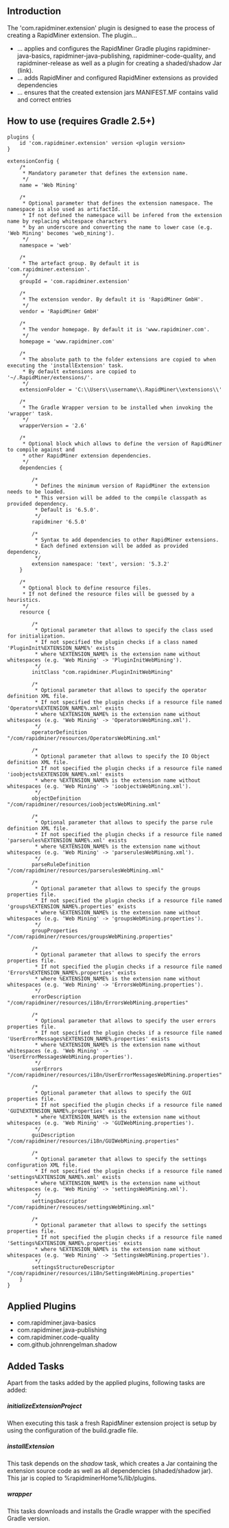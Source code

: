 ## Introduction

The 'com.rapidminer.extension' plugin is designed to ease the process of creating a RapidMiner extension.
The plugin...
* ... applies and configures the RapidMiner Gradle plugins rapidminer-java-basics, rapidminer-java-publishing, rapidminer-code-quality, and rapidminer-release as well as a plugin for creating a shaded/shadow Jar (link).
* ... adds RapidMiner and configured RapidMiner extensions as provided dependencies 
* ... ensures that the created extension jars MANIFEST.MF contains valid and correct entries

## How to use (requires Gradle 2.5+)
	plugins {
		id 'com.rapidminer.extension' version <plugin version>
	}
	
	extensionConfig {
		/*
		 * Mandatory parameter that defines the extension name.
		 */
		name = 'Web Mining'
		
		/*
		 * Optional parameter that defines the extension namespace. The namespace is also used as artifactId.
		 * If not defined the namespace will be infered from the extension name by replacing whitespace characters 
		 * by an underscore and converting the name to lower case (e.g. 'Web Mining' becomes 'web_mining'). 
		 */
		namespace = 'web'
		
		/*
		 * The artefact group. By default it is 'com.rapidminer.extension'.
		 */
		groupId = 'com.rapidminer.extension'
		
		/*
		 * The extension vendor. By default it is 'RapidMiner GmbH'.
		 */
		vendor = 'RapidMiner GmbH'
		
		/*
		 * The vendor homepage. By default it is 'www.rapidminer.com'.
		 */
		homepage = 'www.rapidminer.com'
		
		/*
		 * The absolute path to the folder extensions are copied to when executing the 'installExtension' task.
		 * By default extensions are copied to '~/.RapidMiner/extensions/'.
		 */
		extensionFolder = 'C:\\Users\\username\\.RapidMiner\\extensions\\'
		
		/*
		 * The Gradle Wrapper version to be installed when invoking the 'wrapper' task.
		 */
		wrapperVersion = '2.6'
		
		/*
		 * Optional block which allows to define the version of RapidMiner to compile against and 
		 * other RapidMiner extension dependencies. 
		 */
		dependencies {
			
			/*
			 * Defines the minimum version of RapidMiner the extension needs to be loaded. 
			 * This version will be added to the compile classpath as provided dependency. 
			 * Default is '6.5.0'.
			 */
			rapidminer '6.5.0'
			
			/*
			 * Syntax to add dependencies to other RapidMiner extensions.
			 * Each defined extension will be added as provided dependency.
			 */
			extension namespace: 'text', version: '5.3.2'
		}
		
		/*
		 * Optional block to define resource files. 
		 * If not defined the resource files will be guessed by a heuristics.
		 */
		resource {
			
			/*
			 * Optional parameter that allows to specify the class used for initialization. 
			 * If not specified the plugin checks if a class named 'PluginInit%EXTENSION_NAME%' exists
			 * where %EXTENSION_NAME% is the extension name without whitespaces (e.g. 'Web Mining' -> 'PluginInitWebMining').
			 */
			initClass "com.rapidminer.PluginInitWebMining"
			
			/*
			 * Optional parameter that allows to specify the operator definition XML file. 
			 * If not specified the plugin checks if a resource file named 'Operators%EXTENSION_NAME%.xml' exists
			 * where %EXTENSION_NAME% is the extension name without whitespaces (e.g. 'Web Mining' -> 'OperatorsWebMining.xml').
			 */
			operatorDefinition "/com/rapidminer/resources/OperatorsWebMining.xml"
			
			/*
			 * Optional parameter that allows to specify the IO Object definition XML file. 
			 * If not specified the plugin checks if a resource file named 'ioobjects%EXTENSION_NAME%.xml' exists
			 * where %EXTENSION_NAME% is the extension name without whitespaces (e.g. 'Web Mining' -> 'ioobjectsWebMining.xml').
			 */
			objectDefinition "/com/rapidminer/resources/ioobjectsWebMining.xml"
			
			/*
			 * Optional parameter that allows to specify the parse rule definition XML file. 
			 * If not specified the plugin checks if a resource file named 'parserules%EXTENSION_NAME%.xml' exists
			 * where %EXTENSION_NAME% is the extension name without whitespaces (e.g. 'Web Mining' -> 'parserulesWebMining.xml').
			 */
			parseRuleDefinition "/com/rapidminer/resources/parserulesWebMining.xml"
			
			/*
			 * Optional parameter that allows to specify the groups properties file. 
			 * If not specified the plugin checks if a resource file named 'groups%EXTENSION_NAME%.properties' exists
			 * where %EXTENSION_NAME% is the extension name without whitespaces (e.g. 'Web Mining' -> 'groupsWebMining.properties').
			 */
			groupProperties "/com/rapidminer/resources/groupsWebMining.properties"
			
			/*
			 * Optional parameter that allows to specify the errors properties file. 
			 * If not specified the plugin checks if a resource file named 'Errors%EXTENSION_NAME%.properties' exists
			 * where %EXTENSION_NAME% is the extension name without whitespaces (e.g. 'Web Mining' -> 'ErrorsWebMining.properties').
			 */
			errorDescription "/com/rapidminer/resources/i18n/ErrorsWebMining.properties"
			
			/*
			 * Optional parameter that allows to specify the user errors properties file. 
			 * If not specified the plugin checks if a resource file named 'UserErrorMessages%EXTENSION_NAME%.properties' exists
			 * where %EXTENSION_NAME% is the extension name without whitespaces (e.g. 'Web Mining' -> 'UserErrorMessagesWebMining.properties').
			 */
			userErrors "/com/rapidminer/resources/i18n/UserErrorMessagesWebMining.properties"
			
			/*
			 * Optional parameter that allows to specify the GUI properties file. 
			 * If not specified the plugin checks if a resource file named 'GUI%EXTENSION_NAME%.properties' exists
			 * where %EXTENSION_NAME% is the extension name without whitespaces (e.g. 'Web Mining' -> 'GUIWebMining.properties').
			 */
			guiDescription "/com/rapidminer/resources/i18n/GUIWebMining.properties"
			
			/*
			 * Optional parameter that allows to specify the settings configuration XML file. 
			 * If not specified the plugin checks if a resource file named 'settings%EXTENSION_NAME%.xml' exists
			 * where %EXTENSION_NAME% is the extension name without whitespaces (e.g. 'Web Mining' -> 'settingsWebMining.xml').
			 */
			settingsDescriptor "/com/rapidminer/resouces/settingsWebMining.xml"
			
			/*
			 * Optional parameter that allows to specify the settings properties file. 
			 * If not specified the plugin checks if a resource file named 'Settings%EXTENSION_NAME%.properties' exists
			 * where %EXTENSION_NAME% is the extension name without whitespaces (e.g. 'Web Mining' -> 'SettingsWebMining.properties').
			 */
			settingsStructureDescriptor "/com/rapidminer/resources/i18n/SettingsWebMining.properties"
		}
	}

## Applied Plugins
* com.rapidminer.java-basics
* com.rapidminer.java-publishing
* com.rapidminer.code-quality
* com.github.johnrengelman.shadow

## Added Tasks
Apart from the tasks added by the applied plugins, following tasks are added:

##### initializeExtensionProject
When executing this task a fresh RapidMiner extension project is setup by using the configuration of the build.gradle file.

##### installExtension
This task depends on the _shadow_ task, which creates a Jar containing the extension source code as well as all dependencies (shaded/shadow jar). This jar is copied to %rapidminerHome%/lib/plugins.

##### wrapper
This tasks downloads and installs the Gradle wrapper with the specified Gradle version.
